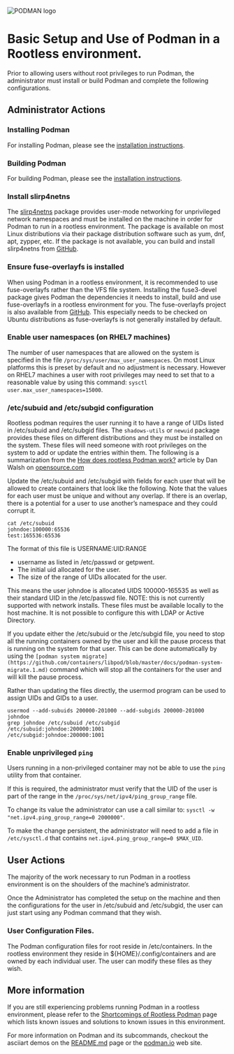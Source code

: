 ![PODMAN logo](../../logo/podman-logo-source.svg)

# Basic Setup and Use of Podman in a Rootless environment.

Prior to allowing users without root privileges to run Podman, the administrator must install or build Podman and complete the following configurations.

## Administrator Actions

### Installing Podman

For installing Podman, please see the [installation instructions](https://github.com/containers/libpod/blob/master/install.md).

### Building Podman

For building Podman, please see the [installation instructions](https://github.com/containers/libpod/blob/master/install.md#building-from-scratch).

### Install slirp4netns

The [slirp4netns](https://github.com/rootless-containers/slirp4netns) package provides user-mode networking for unprivileged network namespaces and must be installed on the machine in order for Podman to run in a rootless environment.  The package is available on most Linux distributions via their package distribution software such as yum, dnf, apt, zypper, etc.  If the package is not available, you can build and install slirp4netns from [GitHub](https://github.com/rootless-containers/slirp4netns).

### Ensure fuse-overlayfs is installed

When using Podman in a rootless environment, it is recommended to use fuse-overlayfs rather than the VFS file system.  Installing the fuse3-devel package gives Podman the dependencies it needs to install, build and use fuse-overlayfs in a rootless environment for you.  The fuse-overlayfs project is also available from [GitHub](https://github.com/containers/fuse-overlayfs).  This especially needs to be checked on Ubuntu distributions as fuse-overlayfs is not generally installed by default.

### Enable user namespaces (on RHEL7 machines)

The number of user namespaces that are allowed on the system is specified in the file `/proc/sys/user/max_user_namespaces`.  On most Linux platforms this is preset by default and no adjustment is necessary.  However on RHEL7 machines a user with root privileges may need to set that to a reasonable value by using this command:  `sysctl user.max_user_namespaces=15000`.

### /etc/subuid and /etc/subgid configuration

Rootless podman requires the user running it to have a range of UIDs listed in /etc/subuid and /etc/subgid files.  The `shadows-utils` or `newuid` package provides these files on different distributions and  they must be installed on the system.  These files will need someone with root privileges on the system to add or update the entries within them.  The following is a summarization from the [How does rootless Podman work?](https://opensource.com/article/19/2/how-does-rootless-podman-work) article by Dan Walsh on [opensource.com](https://opensource.com)

Update the /etc/subuid and /etc/subgid with fields for each user that will be allowed to create containers that look like the following.  Note that the values for each user must be unique and without any overlap.  If there is an overlap, there is a potential for a user to use another’s namespace and they could corrupt it.

```
cat /etc/subuid
johndoe:100000:65536
test:165536:65536
```

The format of this file is USERNAME:UID:RANGE

* username as listed in /etc/passwd or getpwent.
* The initial uid allocated for the user.
* The size of the range of UIDs allocated for the user.

This means the user johndoe is allocated UIDS 100000-165535 as well as their standard UID in the /etc/passwd file.  NOTE: this is not currently supported with network installs.  These files must be available locally to the host machine.  It is not possible to configure this with LDAP or Active Directory.

If you update either the /etc/subuid or the /etc/subgid file, you need to stop all the running containers owned by the user and kill the pause process that is running on the system for that user.  This can be done automatically by using the `[podman system migrate](https://github.com/containers/libpod/blob/master/docs/podman-system-migrate.1.md)` command which will stop all the containers for the user and will kill the pause process.

Rather than updating the files directly, the usermod program can be used to assign UIDs and GIDs to a user.

```
usermod --add-subuids 200000-201000 --add-subgids 200000-201000 johndoe
grep johndoe /etc/subuid /etc/subgid
/etc/subuid:johndoe:200000:1001
/etc/subgid:johndoe:200000:1001
```

### Enable unprivileged `ping`

Users running in a non-privileged container may not be able to use the `ping` utility from that container.

If this is required, the administrator must verify that the UID of the user is part of the range in the `/proc/sys/net/ipv4/ping_group_range` file.

To change its value the administrator can use a call similar to: `sysctl -w "net.ipv4.ping_group_range=0 2000000"`.

To make the change persistent, the administrator will need to add a file in `/etc/sysctl.d` that contains `net.ipv4.ping_group_range=0 $MAX_UID`.


## User Actions

The majority of the work necessary to run Podman in a rootless environment is on the shoulders of the machine’s administrator.

Once the Administrator has completed the setup on the machine and then the configurations for the user in /etc/subuid and /etc/subgid, the user can just start using any Podman command that they wish.

### User Configuration Files.

The Podman configuration files for root reside in /etc/containers.  In the rootless environment they reside in ${HOME}/.config/containers and are owned by each individual user.  The user can modify these files as they wish.

## More information

If you are still experiencing problems running Podman in a rootless environment, please refer to the [Shortcomings of Rootless Podman](https://github.com/containers/libpod/blob/master/rootless.md) page which lists known issues and solutions to known issues in this environment.

For more information on Podman and its subcommands, checkout the asciiart demos on the [README.md](../../README.md#commands) page or the [podman.io](https://podman.io) web site.
